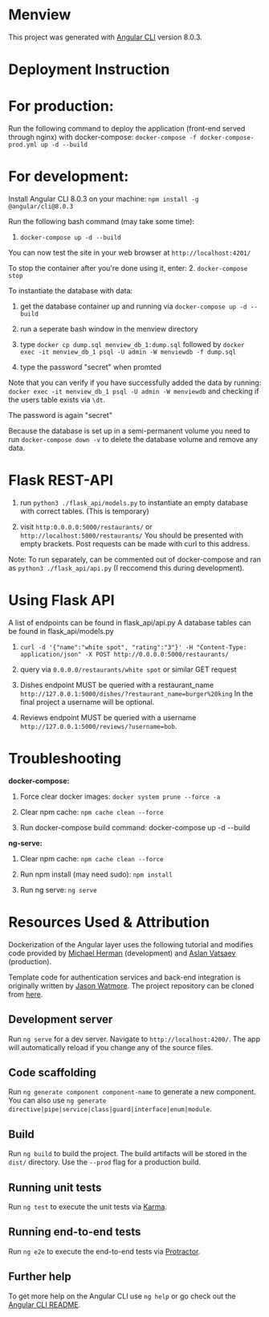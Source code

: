 # Menview

This project was generated with [Angular CLI](https://github.com/angular/angular-cli) version 8.0.3.


Deployment Instruction
======================

# For production:

Run the following command to deploy the application (front-end served through nginx) with docker-compose:
`docker-compose -f docker-compose-prod.yml up -d --build`


# For development:

Install Angular CLI 8.0.3 on your machine:
`npm install -g @angular/cli@8.0.3`

Run the following bash command (may take some time):

1. `docker-compose up -d --build`

You can now test the site in your web browser at `http://localhost:4201/`

To stop the container after you're done using it, enter:
2. `docker-compose stop`

To instantiate the database with data:

1. get the database container up and running via `docker-compose up -d --build`

2. run a seperate bash window in the menview directory 

3. type `docker cp dump.sql menview_db_1:dump.sql` followed by `docker exec -it menview_db_1 psql -U admin -W menviewdb -f dump.sql`

4. type the password "secret" when promted 

Note that you can verify if you have successfully added the data by running: `docker exec -it menview_db_1 psql -U admin -W menviewdb` and checking if the users table exists via `\dt`.

The password is again "secret"

Because the database is set up in a semi-permanent volume you need to run `docker-compose down -v` to delete the database volume and remove any data. 


Flask REST-API
===============
1. run `python3 ./flask_api/models.py` to instantiate an empty database with correct tables. (This is temporary)

2. visit `http:0.0.0.0:5000/restaurants/` or `http://localhost:5000/restaurants/` You should be presented with empty brackets. Post requests can be made with curl to this address. 


Note: To run separately, can be commented out of docker-compose and ran as `python3 ./flask_api/api.py`  (I reccomend this during development).

Using Flask API
===============

A list of endpoints can be found in flask_api/api.py
A database tables can be found in flask_api/models.py

1. `curl -d '{"name":"white spot", "rating":"3"}' -H "Content-Type: application/json" -X POST http://0.0.0.0:5000/restaurants/`

2. query via `0.0.0.0/restaurants/white spot` or similar GET request

3. Dishes endpoint MUST be queried with a restaurant_name `http://127.0.0.1:5000/dishes/?restaurant_name=burger%20king` In the final project a username will be optional.

4. Reviews endpoint MUST be queried with a username `http://127.0.0.1:5000/reviews/?username=bob`.

Troubleshooting
===============

**docker-compose:**

1. Force clear docker images:
`docker system prune --force -a`

2. Clear npm cache: `npm cache clean --force`

3. Run docker-compose build command: docker-compose up -d --build

**ng-serve:**

1. Clear npm cache: `npm cache clean --force`

2. Run npm install (may need sudo): `npm install`

3. Run ng serve: `ng serve`


Resources Used & Attribution
============================

Dockerization of the Angular layer uses the following tutorial and modifies code provided by [Michael Herman](https://mherman.org/blog/dockerizing-an-angular-app/) (development) and [Aslan Vatsaev](https://dev.to/avatsaev/create-efficient-angular-docker-images-with-multi-stage-builds-1f3n) (production).

Template code for authentication services and back-end integration is originally written by [Jason Watmore](https://jasonwatmore.com/post/2019/06/10/angular-8-user-registration-and-login-example-tutorial). The project repository can be cloned from [here](https://github.com/cornflourblue/angular-8-registration-login-example).


## Development server

Run `ng serve` for a dev server. Navigate to `http://localhost:4200/`. The app will automatically reload if you change any of the source files.

## Code scaffolding

Run `ng generate component component-name` to generate a new component. You can also use `ng generate directive|pipe|service|class|guard|interface|enum|module`.

## Build

Run `ng build` to build the project. The build artifacts will be stored in the `dist/` directory. Use the `--prod` flag for a production build.

## Running unit tests

Run `ng test` to execute the unit tests via [Karma](https://karma-runner.github.io).

## Running end-to-end tests

Run `ng e2e` to execute the end-to-end tests via [Protractor](http://www.protractortest.org/).

## Further help

To get more help on the Angular CLI use `ng help` or go check out the [Angular CLI README](https://github.com/angular/angular-cli/blob/master/README.md).
